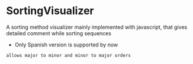 # SortingVisualizer
A sorting method visualizer mainly implemented with javascript, that gives detailed comment while sorting sequences

- Only Spanish version is supported by now

`allows major to minor and minor to major orders`
